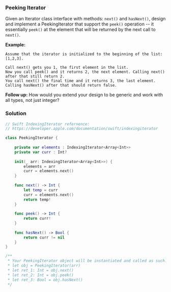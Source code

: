 
### Peeking Iterator

Given an Iterator class interface with methods: `next()` and `hasNext()`, design and implement a PeekingIterator that support the `peek()` operation -- it essentially `peek()` at the element that will be returned by the next call to `next()`.

__Example:__
```
Assume that the iterator is initialized to the beginning of the list: [1,2,3].

Call next() gets you 1, the first element in the list.
Now you call peek() and it returns 2, the next element. Calling next() after that still return 2. 
You call next() the final time and it returns 3, the last element. 
Calling hasNext() after that should return false.
```
__Follow up:__
How would you extend your design to be generic and work with all types, not just integer?

### Solution
```Swift
// Swift IndexingIterator refernence:
// https://developer.apple.com/documentation/swift/indexingiterator

class PeekingIterator {
    
    private var elements : IndexingIterator<Array<Int>>
    private var curr : Int?
    
    init(_ arr: IndexingIterator<Array<Int>>) {
        elements = arr
        curr = elements.next()
    }
    
    func next() -> Int {
        let temp = curr
        curr = elements.next()
        return temp!
    }
    
    func peek() -> Int {
        return curr!
    }
    
    func hasNext() -> Bool {
        return curr != nil
    }
}

/**
 * Your PeekingIterator object will be instantiated and called as such:
 * let obj = PeekingIterator(arr)
 * let ret_1: Int = obj.next()
 * let ret_2: Int = obj.peek()
 * let ret_3: Bool = obj.hasNext()
 */
```